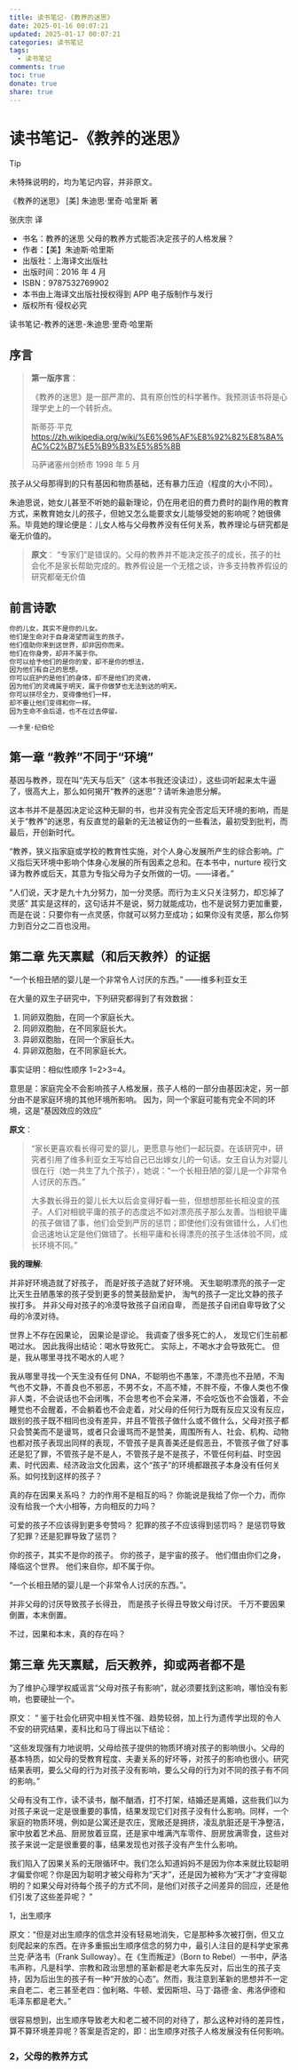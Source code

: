 ```yaml
---
title: 读书笔记-《教养的迷思》
date: 2025-01-16 00:07:21
updated: 2025-01-17 00:07:21
categories: 读书笔记
tags:
  - 读书笔记
comments: true
toc: true
donate: true
share: true
---
```


# 读书笔记-《教养的迷思》

> [!TIP]
> 未特殊说明的，均为笔记内容，并非原文。

《教养的迷思》
[美] 朱迪思·里奇·哈里斯 著

张庆宗 译

- 书名：教养的迷思 父母的教养方式能否决定孩子的人格发展？
- 作者：【美】朱迪斯·哈里斯
- 出版社：上海译文出版社
- 出版时间：2016 年 4 月
- ISBN：9787532769902
- 本书由上海译文出版社授权得到 APP 电子版制作与发行
- 版权所有·侵权必究

读书笔记-教养的迷思-朱迪思·里奇·哈里斯

## 序言

> **第一版序言**：
>
> 《教养的迷思》是一部严肃的、具有原创性的科学著作。我预测该书将是心理学史上的一个转折点。
>
> 斯蒂芬·平克
> https://zh.wikipedia.org/wiki/%E6%96%AF%E8%92%82%E8%8A%AC%C2%B7%E5%B9%B3%E5%85%8B
>
> 马萨诸塞州剑桥市
> 1998 年 5 月

孩子从父母那得到的只有基因和物质基础，还有暴力压迫（程度的大小不同）。

朱迪思说，她女儿甚至不听她的最新理论，仍在用老旧的费力费时的副作用的教育方式，来教育她女儿的孩子，但她又怎么能要求女儿能够受她的影响呢？她很佛系。毕竟她的理论便是：儿女人格与父母教养没有任何关系，教养理论与研究都是毫无价值的。

> **原文**：
> “专家们”是错误的。父母的教养并不能决定孩子的成长，孩子的社会化不是家长帮助完成的。教养假设是一个无稽之谈，许多支持教养假设的研究都毫无价值

## 前言诗歌

```txt
你的儿女，其实不是你的儿女。
他们是生命对于自身渴望而诞生的孩子。
他们借助你来到这世界，却非因你而来。
他们在你身旁，却并不属于你。
你可以给予他们的是你的爱，却不是你的想法，
因为他们有自己的思想。
你可以庇护的是他们的身体，却不是他们的灵魂，
因为他们的灵魂属于明天，属于你做梦也无法到达的明天。
你可以拼尽全力，变得像他们一样，
却不要让他们变得和你一样。
因为生命不会后退，也不在过去停留。

——卡里·纪伯伦
```

## 第一章 “教养”不同于“环境”

基因与教养，现在叫“先天与后天”（这本书我还没读过），这些词听起来太牛逼了，很高大上，那么如何揭开“教养的迷思”？请听朱迪思分解。

这本书并不是基因决定论这种无聊的书，也并没有完全否定后天环境的影响，而是关于“教养”的迷思，有反直觉的最新的无法被证伪的一些看法，最初受到批判，而最后，开创新时代。

“教养，狭义指家庭或学校的教育性实施，对个人身心发展所产生的综合影响。广义指后天环境中影响个体身心发展的所有因素之总和。在本书中，nurture 视行文译为教养或后天，其意为专指父母为子女所做的一切。——译者。”

“人们说，天才是九十九分努力，加一分灵感。而行为主义只关注努力，却忘掉了灵感”
其实是这样的，这句话并不是说，努力就能成功，也不是说努力更加重要，而是在说：只要你有一点灵感，你就可以努力至成功；如果你没有灵感，那么你努力到百分之二百也没用。

## 第二章 先天禀赋（和后天教养）的证据

“一个长相丑陋的婴儿是一个非常令人讨厌的东西。” ——维多利亚女王

在大量的双生子研究中，下列研究都得到了有效数据：

1. 同卵双胞胎，在同一个家庭长大。
2. 同卵双胞胎，在不同家庭长大。
3. 异卵双胞胎，在同一个家庭长大。
4. 异卵双胞胎，在不同家庭长大。

事实证明：相似性顺序 1=2>3=4。

意思是：家庭完全不会影响孩子人格发展，孩子人格的一部分由基因决定，另一部分由不是家庭环境的其他环境所影响。
因为，同一个家庭可能有完全不同的环境，这是“基因效应的效应”

**原文**：

> “家长更喜欢看长得可爱的婴儿，更愿意与他们一起玩耍。在该研究中，研究者引用了维多利亚女王写给自己已出嫁女儿的一句话。女王自认为对婴儿很在行（她一共生了九个孩子），她说：“一个长相丑陋的婴儿是一个非常令人讨厌的东西。”
>
> 大多数长得丑的婴儿长大以后会变得好看一些，但想想那些长相没变的孩子。人们对相貌平庸的孩子的态度远不如对漂亮孩子那么友善。当相貌平庸的孩子做错了事，他们会受到严厉的惩罚；即使他们没有做错什么，人们也会迅速地认定是他们做错了。长相平庸和长得漂亮的孩子生活体验不同，成长环境不同。”

**我的理解**:

并非好环境造就了好孩子，
而是好孩子造就了好环境。
天生聪明漂亮的孩子一定比天生丑陋愚笨的孩子受到更多的赞美鼓励爱护，
淘气的孩子一定比文静的孩子挨打多。
并非父母对孩子的冷漠导致孩子自闭自卑，
而是孩子自闭自卑导致了父母的冷漠对待。

世界上不存在因果论，
因果论是谬论。
我调查了很多死亡的人，
发现它们生前都喝过水。
因此我得出结论：喝水导致死亡。
实际上，不喝水才会导致死亡。
但是，我从哪里寻找不喝水的人呢？

我从哪里寻找一个天生没有任何 DNA，不聪明也不愚笨，不漂亮也不丑陋，不淘气也不文静，不善良也不邪恶，不男不女，不高不矮，不胖不瘦，不像人类也不像非人类，不会说话也不会闭嘴，不会思考也不会呆滞，不会吃饭也不会饿着，不会睡觉也不会醒着，不会躺着也不会走着，对父母的任何行为既有反应又没有反应，跟别的孩子既不相同也没有差异，并且不管孩子做什么或不做什么，父母对孩子都只会赞美而不是谩骂，或者只会谩骂而不是赞美，周围所有人、社会、机构、动物也都对孩子表现出同样的表现，不管孩子是真善美还是假恶丑，不管孩子做了好事还是犯了罪，不管孩子是不是人，不管孩子是不是孩子，不管任何利益、时空因素、时代因素、经济政治文化因素，这个“孩子”的环境都跟孩子本身没有任何关系。如何找到这样的孩子？

真的存在因果关系吗？
力的作用不是相互的吗？
你能说是我给了你一个力，而你没有给我一个大小相等，方向相反的力吗？

可爱的孩子不应该得到更多夸赞吗？
犯罪的孩子不应该得到惩罚吗？
是惩罚导致了犯罪？还是犯罪导致了惩罚？

你的孩子，其实不是你的孩子。
你的孩子，是宇宙的孩子。
他们借由你们之身，降临这个世界。
他们来自你，却不属于你。

“一个长相丑陋的婴儿是一个非常令人讨厌的东西。”。

并非父母的讨厌导致孩子长得丑，
而是孩子长得丑导致父母讨厌。
千万不要因果倒置，本末倒置。

不过，因果和本末，真的存在吗？

## 第三章 先天禀赋，后天教养，抑或两者都不是

为了维护心理学权威谣言“父母对孩子有影响”，就必须要找到这影响，哪怕没有影响，也要硬扯一个。

原文：
“
鉴于社会化研究中相关性不强、趋势较弱，加上行为遗传学出现的令人不安的研究结果，麦科比和马丁得出以下结论：

“这些发现强有力地说明，父母给孩子提供的物质环境对孩子的影响很小。父母的基本特质，如父母的受教育程度、夫妻关系的好坏等，对孩子的影响也很小。研究结果表明，要么父母的行为对孩子没有影响，要么父母的行为对不同的孩子有不同的影响。”

父母有没有工作，读不读书，酗不酗酒，打不打架，结婚还是离婚，这些我们以为对孩子来说一定是很重要的事情，结果发现它们对孩子没有什么影响。同样，一个家庭的物质环境，例如是公寓还是农庄，宽敞还是拥挤，凌乱肮脏还是干净整洁，家中放着艺术品、厨房放着豆腐，还是家中堆满汽车零件、厨房放满零食，这些对孩子来说一定是很重要的事，结果发现也对孩子没有产生什么影响。

我们陷入了因果关系的无限循环中。我们怎么知道妈妈不是因为你本来就比较聪明才偏爱你呢？你是因为聪明才被父母称为“天才”，还是因为被称为“天才”才变得聪明的？如果父母对待每个孩子的方式不同，是他们对孩子之间差异的回应，还是他们引发了这些差异呢？
”

1，出生顺序

原文：“但是对出生顺序的信念并没有轻易地消失，它是那种多次被打倒，但又立刻爬起来的东西。在许多重振出生顺序信念的努力中，最引人注目的是科学史家弗兰克·萨洛韦（Frank Sulloway）。在《生而叛逆》（Born to Rebel）一书中，萨洛韦声称，凡是科学、宗教和政治思想的革新都是老大率先反对，后出生的孩子支持，因为后出生的孩子有一种“开放的心态”。然而，我注意到革新的思想并不一定来自老二、老三甚至老四：伽利略、牛顿、爱因斯坦、马丁·路德·金、弗洛伊德和毛泽东都是老大。”

很容易想到，出生顺序导致老大和老二被不同的对待了，那么这种对待的差异性，算不算环境差异呢？答案是否定的，即：出生顺序对孩子人格发展没有任何影响。

### 2，父母的教养方式
